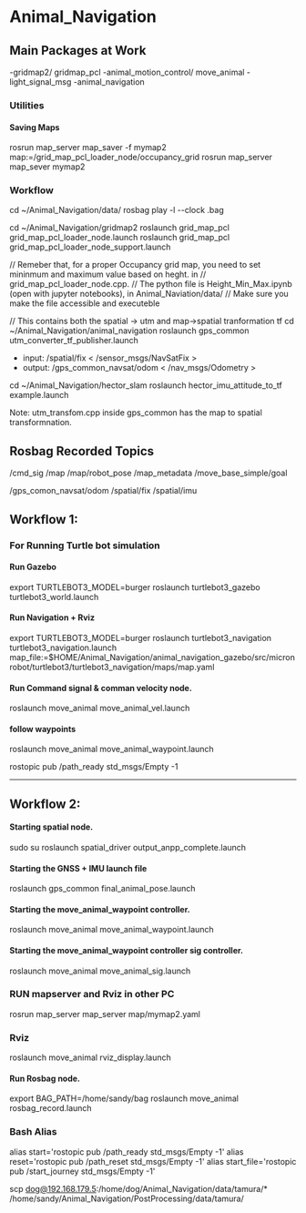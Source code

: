 # Animal_Navigation
## Main Packages at Work
-gridmap2/ gridmap_pcl
-animal_motion_control/ move_animal
-light_signal_msg
-animal_navigation 

### Utilities 
#### Saving Maps 
rosrun map_server map_saver -f mymap2 map:=/grid_map_pcl_loader_node/occupancy_grid
rosrun map_server map_sever mymap2

### Workflow 

cd ~/Animal_Navigation/data/
rosbag play -l --clock .bag

cd ~/Animal_Navigation/gridmap2
roslaunch grid_map_pcl grid_map_pcl_loader_node.launch
roslaunch grid_map_pcl grid_map_pcl_loader_node_support.launch

// Remeber that, for a proper Occupancy grid map, you need to set mininmum and maximum value based on heght. in 
// grid_map_pcl_loader_node.cpp. 
// The python file is Height_Min_Max.ipynb (open with jupyter notebooks), in Animal_Naviation/data/
// Make sure you make the file accessible and executeble 

// This contains both the spatial -> utm and map->spatial tranformation tf
cd ~/Animal_Navigation/animal_navigation
roslaunch gps_common utm_converter_tf_publisher.launch
- input: /spatial/fix  < /sensor_msgs/NavSatFix >
- output: /gps_common_navsat/odom < /nav_msgs/Odometry >


cd ~/Animal_Navigation/hector_slam
roslaunch hector_imu_attitude_to_tf example.launch



Note: utm_transfom.cpp inside gps_common has the map to spatial transformnation. 

## Rosbag Recorded Topics 
/cmd_sig
/map
/map/robot_pose
/map_metadata
/move_base_simple/goal

/gps_comon_navsat/odom
/spatial/fix
/spatial/imu


## Workflow 1:
### For Running Turtle bot simulation 
#### Run Gazebo 
export TURTLEBOT3_MODEL=burger
roslaunch turtlebot3_gazebo turtlebot3_world.launch 

#### Run Navigation + Rviz 
export TURTLEBOT3_MODEL=burger
roslaunch turtlebot3_navigation turtlebot3_navigation.launch map_file:=$HOME/Animal_Navigation/animal_navigation_gazebo/src/micronrobot/turtlebot3/turtlebot3_navigation/maps/map.yaml


#### Run Command signal & comman velocity node. 
<!-- - Check if the node is subscribing to AMCL signal .  -->
roslaunch move_animal move_animal_vel.launch

#### follow waypoints
roslaunch move_animal move_animal_waypoint.launch 

rostopic pub /path_ready std_msgs/Empty -1



___ 
## Workflow 2:
#### Starting spatial node.
sudo su
roslaunch spatial_driver output_anpp_complete.launch

#### Starting the GNSS + IMU launch file
roslaunch gps_common final_animal_pose.launch

#### Starting the move_animal_waypoint controller. 
<!-- Check if the node is subscribing to /map/robot_pose signal -->
roslaunch move_animal move_animal_waypoint.launch

#### Starting the move_animal_waypoint controller sig controller.
roslaunch move_animal move_animal_sig.launch


<!-- #### Starting the LED control in root. 
sudo su
rosrun move_animal led_control_cmd_sig.py  -->

### RUN mapserver and Rviz in other PC
rosrun map_server map_server map/mymap2.yaml

### Rviz 
roslaunch move_animal rviz_display.launch

#### Run Rosbag node. 
export BAG_PATH=/home/sandy/bag
roslaunch move_animal rosbag_record.launch


### Bash Alias 

alias start='rostopic pub /path_ready std_msgs/Empty -1'
alias reset='rostopic pub /path_reset std_msgs/Empty -1'
alias start_file='rostopic pub /start_journey std_msgs/Empty -1'

scp dog@192.168.179.5:/home/dog/Animal_Navigation/data/tamura/* /home/sandy/Animal_Navigation/PostProcessing/data/tamura/
